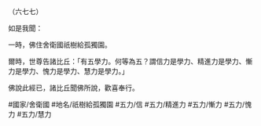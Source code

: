 （六七七）

如是我聞：

一時，佛住舍衛國祇樹給孤獨園。

爾時，世尊告諸比丘：「有五學力。何等為五？謂信力是學力、精進力是學力、慚力是學力、愧力是學力、慧力是學力。」

佛說此經已，諸比丘聞佛所說，歡喜奉行。

#國家/舍衛國
#地名/祇樹給孤獨園
#五力/信
#五力/精進力
#五力/慚力
#五力/愧力
#五力/慧力
